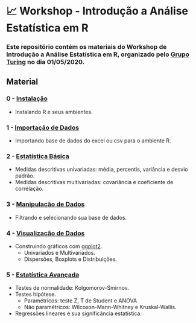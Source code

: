 # 📈 Workshop - Introdução a Análise Estatística em R

### Este repositório contém os materiais do Workshop de **Introdução a Análise Estatística em R**, organizado pelo **[Grupo Turing](https://www.facebook.com/grupoturing.poliusp/)** no dia 01/05/2020.

## **Material**

### 0 - [Instalação](0-instalacao.md)

  - Instalando R e seus ambientes.

### 1 - [Importação de Dados](1-importando-dados.ipynb)

  - Importando base de dados do excel ou csv para o ambiente R.

### 2 - [Estatística Básica](2-estatistica-basica.ipynb)

  - Medidas descritivas univariadas: média, percentis, variância e desvio padrão.
  - Medidas descritivas multivariadas: covariância e coeficiente de correlação.

### 3 - [Manipulação de Dados](3-manipulacao-de-dados.ipynb)

  - Filtrando e selecionando sua base de dados.

### 4 - [Visualização de Dados](4-visualizacao-de-dadosipynb)

  - Construindo gráficos com [ggplot2](https://ggplot2.tidyverse.org/).
    - Univariados e Multivariados.
    - Dispersões, Boxplots e Distribuições.

### 5 - [Estatística Avançada](5-estatistica-avancada.ipynb)

  - Testes de normalidade: Kolgomorov-Smirnov.
  - Testes hipótese.
    - Paramétricos: teste Z, T de Student e ANOVA
    - Não paramétricos: Wilcoxon-Mann-Whitney e Kruskal-Wallis. 
  - Regressões lineares e sua significância estatística.